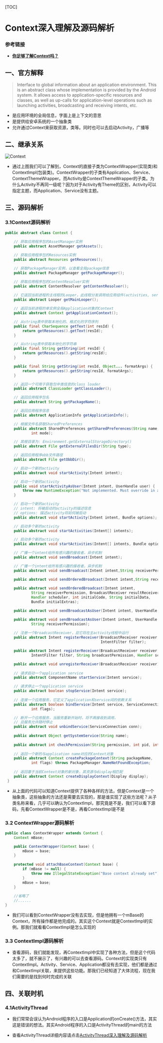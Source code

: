 [TOC]

# Context深入理解及源码解析

### 参考链接

* [**你足够了解Context吗？**](https://www.jianshu.com/p/46c35c5079b4)

## 一、官方解释

> Interface to global information about an application environment. This is an abstract class whose implementation is provided by the Android system. It allows access to application-specific resources and classes, as well as up-calls for application-level operations such as launching activities, broadcasting and receiving intents, etc.

* 是应用环境的全局信息，字面上是上下文的意思
* 是提供给安卓系统的一个抽象类
* 允许通过Context来获取资源，类等。同时也可以去启动Activity，广播等

## 二、继承关系

![Context](https://github.com/nullWolf007/images/raw/master/android/%E8%BF%9B%E9%98%B6/Context%E7%BB%A7%E6%89%BF%E5%85%B3%E7%B3%BB.png)

* 通过上图我们可以了解到，Context的直接子类为ContextWrapper(实现类)和ContextImpl(包装类)。ContextWrapper的子类有Application、Service、ContextThemeWrapper。而Activity是ContextThemeWrapper的子类。为什么Activity不再同一级呢？因为对于Activity有Theme的区别，Activity可以指定主题，而Application、Service没有主题。

## 三、源码解析

### 3.1Context源码解析

```java
public abstract class Context {

    // 获取应用程序包的AssetManager实例
    public abstract AssetManager getAssets();
 
    // 获取应用程序包的Resources实例
    public abstract Resources getResources();

    // 获取PackageManager实例，以查看全局package信息    
    public abstract PackageManager getPackageManager();

    // 获取应用程序包的ContentResolver实例
    public abstract ContentResolver getContentResolver();
    
    // 它返回当前进程的主线程的Looper，此线程分发调用给应用组件(activities, services等)
    public abstract Looper getMainLooper();

    // 返回当前进程的单实例全局Application对象的Context     
    public abstract Context getApplicationContext();

    // 从string表中获取本地化的、格式化的字符序列
    public final CharSequence getText(int resId) {
        return getResources().getText(resId);
    }

    // 从string表中获取本地化的字符串
    public final String getString(int resId) {
        return getResources().getString(resId);
    }

    public final String getString(int resId, Object... formatArgs) {
        return getResources().getString(resId, formatArgs);
    }

    // 返回一个可用于获取包中类信息的class loader
    public abstract ClassLoader getClassLoader();

    // 返回应用程序包名
    public abstract String getPackageName();

    // 返回应用程序信息
    public abstract ApplicationInfo getApplicationInfo();

    // 根据文件名获取SharedPreferences
    public abstract SharedPreferences getSharedPreferences(String name,
            int mode);

    // 其根目录为: Environment.getExternalStorageDirectory()
    public abstract File getExternalFilesDir(String type);

    // 返回应用程序obb文件路径
    public abstract File getObbDir();

    // 启动一个新的activity 
    public abstract void startActivity(Intent intent);

    // 启动一个新的activity 
    public void startActivityAsUser(Intent intent, UserHandle user) {
        throw new RuntimeException("Not implemented. Must override in a subclass.");
    }

    // 启动一个新的activity 
    // intent: 将被启动的activity的描述信息
    // options: 描述activity将如何被启动
    public abstract void startActivity(Intent intent, Bundle options);

    // 启动多个新的activity
    public abstract void startActivities(Intent[] intents);

    // 启动多个新的activity
    public abstract void startActivities(Intent[] intents, Bundle options);

    // 广播一个intent给所有感兴趣的接收者，异步机制 
    public abstract void sendBroadcast(Intent intent);

    // 广播一个intent给所有感兴趣的接收者，异步机制 
    public abstract void sendBroadcast(Intent intent,String receiverPermission);

    public abstract void sendOrderedBroadcast(Intent intent,String receiverPermission);
 
    public abstract void sendOrderedBroadcast(Intent intent,
            String receiverPermission, BroadcastReceiver resultReceiver,
            Handler scheduler, int initialCode, String initialData,
            Bundle initialExtras);

    public abstract void sendBroadcastAsUser(Intent intent, UserHandle user);

    public abstract void sendBroadcastAsUser(Intent intent, UserHandle user,
            String receiverPermission);
  
    // 注册一个BroadcastReceiver，且它将在主activity线程中运行
    public abstract Intent registerReceiver(BroadcastReceiver receiver,
                                            IntentFilter filter);

    public abstract Intent registerReceiver(BroadcastReceiver receiver,
            IntentFilter filter, String broadcastPermission, Handler scheduler);

    public abstract void unregisterReceiver(BroadcastReceiver receiver);
 
    // 请求启动一个application service
    public abstract ComponentName startService(Intent service);

    // 请求停止一个application service
    public abstract boolean stopService(Intent service);
 
    // 连接一个应用服务，它定义了application和service间的依赖关系
    public abstract boolean bindService(Intent service, ServiceConnection conn,
            int flags);

    // 断开一个应用服务，当服务重新开始时，将不再接收到调用， 
    // 且服务允许随时停止
    public abstract void unbindService(ServiceConnection conn);
 
    public abstract Object getSystemService(String name);
 
    public abstract int checkPermission(String permission, int pid, int uid);
 
    // 返回一个新的与application name对应的Context对象
    public abstract Context createPackageContext(String packageName,
            int flags) throws PackageManager.NameNotFoundException;
    
    // 返回基于当前Context对象的新对象，其资源与display相匹配
    public abstract Context createDisplayContext(Display display);
 }  
```

* 从上面的代码可以知道Context提供了各种各样的方法，但是Context是一个抽象类，这些抽象的方法还是需要去实现的，那是谁实现了这些方法呢？从子类名称来看，几乎可以确认为ContextImpl，那究竟是不是，我们可以看下源码，先看ContextWrapper是不是，再看ContextImpl是不是

### 3.2 ContextWrapper源码解析

```java
public class ContextWrapper extends Context {
    Context mBase;

    public ContextWrapper(Context base) {
        mBase = base;
    }
    
    protected void attachBaseContext(Context base) {
        if (mBase != null) {
            throw new IllegalStateException("Base context already set");
        }
        mBase = base;
    }
    
    //省略了
    //......
}
```

* 我们可以看到ContextWrapper没有去实现，但是他拥有一个mBase的Context，所有操作都是他完成的。其实这个Context就是ContextImpl的实例。那我们就看看ContextImpl是怎么实现的

### 3.3 ContextImpl源码解析

* 查看源码，我们就能发现，再ContextImpl中实现了各种方法，但是这个代码太多了，就不展示了，有兴趣的可以去查看源码。Context的实现类只有ContextImpl。Activity、Service、Application都没有去实现，他们都是通过和ContextImpl关联，来提供这些功能。那我们已经知道了大体流程，现在我们需要的是找到何时完成的关联

## 四、关联时机

### 4.1ActivityThread

* 我们常常会误认为Android程序的入口是Application的onCreate()方法，其实这是错误的想法。其实Android程序的入口是ActivityThread的main的方法

* 查看ActivityThread详细内容请点击[ActivityThread深入理解及源码解析](https://github.com/nullWolf007/Android/blob/master/%E8%BF%9B%E9%98%B6/%E5%90%AF%E5%8A%A8%E7%9B%B8%E5%85%B3(Context%EF%BC%8C%E8%B7%A8%E8%BF%9B%E7%A8%8B%E7%AD%89)/ActivityThread%E6%B7%B1%E5%85%A5%E7%90%86%E8%A7%A3%E5%8F%8A%E6%BA%90%E7%A0%81%E8%A7%A3%E6%9E%90.md)

